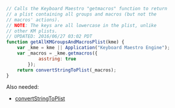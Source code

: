 
```js
// Calls the Keyboard Maestro "getmacros" function to return
// a plist containing all groups and macros (but not the
// macros' actions). 
// NOTE: The keys are all lowercase in the plist, unlike
// other KM plists.
// UPDATED: 2016/06/27 03:02 PDT
function getAllKMGroupsAndMacrosPlist(kme) {
	var _kme = kme || Application("Keyboard Maestro Engine");
	var _macros = _kme.getmacros({
			asstring: true
		});
	return convertStringToPlist(_macros);
}
```

Also needed:
* [convertStringToPlist](JXA%2FconvertStringToPlist.md)